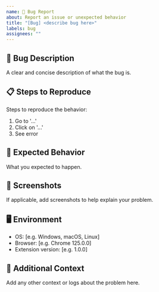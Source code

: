 ```yaml
---
name: 🐞 Bug Report
about: Report an issue or unexpected behavior
title: "[Bug] <describe bug here>"
labels: bug
assignees: ""
---
```


## 🐛 Bug Description

A clear and concise description of what the bug is.

## 📋 Steps to Reproduce

Steps to reproduce the behavior:

1. Go to '...'
2. Click on '...'
3. See error

## 🤔 Expected Behavior

What you expected to happen.

## 📸 Screenshots

If applicable, add screenshots to help explain your problem.

## 🖥️ Environment

- OS: [e.g. Windows, macOS, Linux]
- Browser: [e.g. Chrome 125.0.0]
- Extension version: [e.g. 1.0.0]

## 📝 Additional Context

Add any other context or logs about the problem here.
